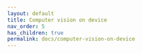 ```yaml
---
layout: default
title: Computer vision on device
nav_order: 5
has_children: true
permalink: docs/computer-vision-on-device
---
```

